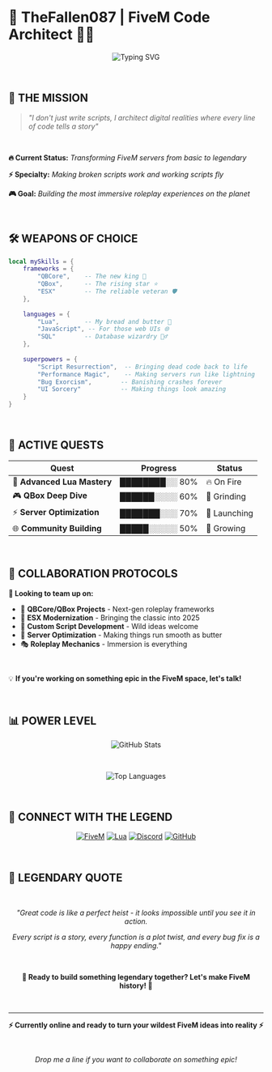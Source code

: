 # 🌟 **TheFallen087** | FiveM Code Architect 🚗💨

<div align="center">
  
![Typing SVG](https://readme-typing-svg.herokuapp.com?font=Fira+Code&size=22&duration=3000&pause=1000&color=00FF41&center=true&vCenter=true&width=600&lines=FiveM+Script+Wizard+%F0%9F%A7%99;QBCore+%7C+QBox+%7C+ESX+Master;Lua+Code+Architect;Building+Digital+Empires+%F0%9F%8F%B0)

</div>

<br>

## 🎯 **THE MISSION**

> *"I don't just write scripts, I architect digital realities where every line of code tells a story"*

<br>

**🔥 Current Status:** *Transforming FiveM servers from basic to legendary*

**⚡ Specialty:** *Making broken scripts work and working scripts fly*

**🎮 Goal:** *Building the most immersive roleplay experiences on the planet*

<br>

## 🛠️ **WEAPONS OF CHOICE**

```lua
local mySkills = {
    frameworks = {
        "QBCore",    -- The new king 👑
        "QBox",      -- The rising star ⭐
        "ESX"        -- The reliable veteran 🛡️
    },
    
    languages = {
        "Lua",       -- My bread and butter 🍞
        "JavaScript", -- For those web UIs 🌐
        "SQL"        -- Database wizardry 🧙‍♂️
    },
    
    superpowers = {
        "Script Resurrection",  -- Bringing dead code back to life
        "Performance Magic",    -- Making servers run like lightning  
        "Bug Exorcism",        -- Banishing crashes forever
        "UI Sorcery"           -- Making things look amazing
    }
}
```

<br>

## 🚀 **ACTIVE QUESTS**

| Quest | Progress | Status |
|-------|----------|--------|
| 🧠 **Advanced Lua Mastery** | ████████░░ 80% | 🔥 On Fire |
| 🎮 **QBox Deep Dive** | ██████░░░░ 60% | 💪 Grinding |
| ⚡ **Server Optimization** | ███████░░░ 70% | 🚀 Launching |
| 🌐 **Community Building** | █████░░░░░ 50% | 🌱 Growing |

<br>

## 🤝 **COLLABORATION PROTOCOLS**

**🎯 Looking to team up on:**

- 🏪 **QBCore/QBox Projects** - Next-gen roleplay frameworks
- 🔧 **ESX Modernization** - Bringing the classic into 2025  
- 🎨 **Custom Script Development** - Wild ideas welcome
- 🌊 **Server Optimization** - Making things run smooth as butter
- 🎭 **Roleplay Mechanics** - Immersion is everything

<br>

💡 **If you're working on something epic in the FiveM space, let's talk!**

<br>

## 📊 **POWER LEVEL**

<div align="center">

![GitHub Stats](https://github-readme-stats.vercel.app/api?username=TheFallen087&show_icons=true&theme=radical&hide_border=true&title_color=00FF41&icon_color=FF6B6B&text_color=FFFFFF&bg_color=0D1117)

<br>

![Top Languages](https://github-readme-stats.vercel.app/api/top-langs/?username=TheFallen087&layout=compact&theme=radical&hide_border=true&title_color=00FF41&text_color=FFFFFF&bg_color=0D1117)

</div>

<br>

## 🔗 **CONNECT WITH THE LEGEND**

<div align="center">

[![FiveM](https://img.shields.io/badge/FiveM-F40552?style=for-the-badge&logo=fivem&logoColor=white)](https://fivem.net)
[![Lua](https://img.shields.io/badge/Lua-2C2D72?style=for-the-badge&logo=lua&logoColor=white)](https://lua.org)
[![Discord](https://img.shields.io/badge/Discord-5865F2?style=for-the-badge&logo=discord&logoColor=white)](https://discord.gg)
[![GitHub](https://img.shields.io/badge/GitHub-181717?style=for-the-badge&logo=github&logoColor=white)](https://github.com/TheFallen087)

</div>

<br>

## 💬 **LEGENDARY QUOTE**

<div align="center">

<br>

*"Great code is like a perfect heist - it looks impossible until you see it in action.*

*Every script is a story, every function is a plot twist, and every bug fix is a happy ending."*

<br>

**🌟 Ready to build something legendary together? Let's make FiveM history! 🌟**

</div>

<br>

---

<div align="center">

**⚡ Currently online and ready to turn your wildest FiveM ideas into reality ⚡**

<br>

*Drop me a line if you want to collaborate on something epic!*

</div>
